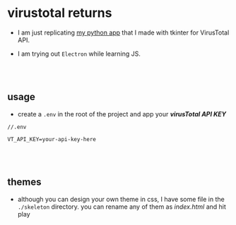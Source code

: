 # virustotal returns

- I am just replicating [my python app](https://github.com/hail0hydra/pyVTFile) that I made with tkinter for VirusTotal API.


- I am trying out `Electron` while learning JS.


<br>
<br>



## usage


- create a `.env` in the root of the project and app your ___virusTotal API KEY___


```
//.env

VT_API_KEY=your-api-key-here
```


<br>
<br>

## themes

- although you can design your own theme in css, I have some file in the `./skeleton` directory. you can rename any of them as _index.html_ and hit play


